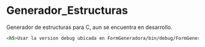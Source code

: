 # Generador_Estructuras
Generador de estructuras para C, aun se encuentra en desarrollo.

```html
<h5>Usar la version debug ubicada en FormGeneradora/bin/debug/FormGeneradora.exe</h5>
```
